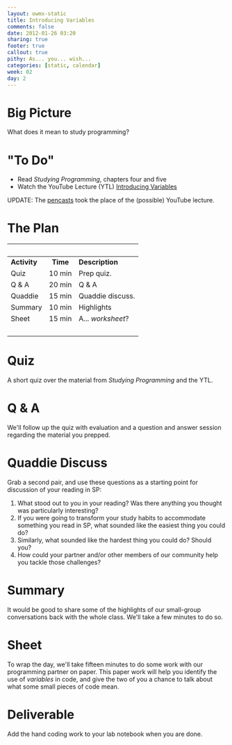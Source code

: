 ```yaml
---
layout: owmx-static
title: Introducing Variables
comments: false
date: 2012-01-26 03:20
sharing: true
footer: true
callout: true
pithy: As... you... wish...
categories: [static, calendar]
week: 02
day: 2
---
```


# Big Picture
What does it mean to study programming?

# "To Do"
* Read *Studying Programming*, chapters four and five
* Watch the YouTube Lecture (YTL) [Introducing Variables](http://icanhascheezburger.files.wordpress.com/2011/07/funny-pictures-you-will-take-me-to-jabba-now.jpg)

UPDATE: The [pencasts](../resources/resources.html) took the place of the (possible) YouTube lecture.

# The Plan

&nbsp; |&nbsp; | &nbsp;
 :-- | :--: | :--
 **Activity** | **Time** | **Description**
Quiz | 10 min | Prep quiz.
Q & A | 20 min | Q & A
Quaddie | 15 min | Quaddie discuss.
Summary | 10 min | Highlights
Sheet | 15 min | A... *worksheet*?
&nbsp;|&nbsp; |  &nbsp;

# Quiz
A short quiz over the material from *Studying Programming* and the YTL.

# Q & A 
We'll follow up the quiz with evaluation and a question and answer session regarding the material you prepped.

# Quaddie Discuss
Grab a second pair, and use these questions as a starting point for discussion of your reading in SP:

1. What stood out to you in your reading? Was there anything you thought was particularly interesting?
1. If you were going to transform your study habits to accommodate something you read in SP, what sounded like the easiest thing you could do?
1. Similarly, what sounded like the hardest thing you could do? Should you?
1. How could your partner and/or other members of our community help you tackle those challenges?

# Summary
It would be good to share some of the highlights of our small-group conversations back with the whole class. We'll take a few minutes to do so.

# Sheet
To wrap the day, we'll take fifteen minutes to do some work with our programming partner on paper. This paper work will help you identify the use of *variables* in code, and give the two of you a chance to talk about what some small pieces of code mean.

# Deliverable

Add the hand coding work to your lab notebook when you are done.